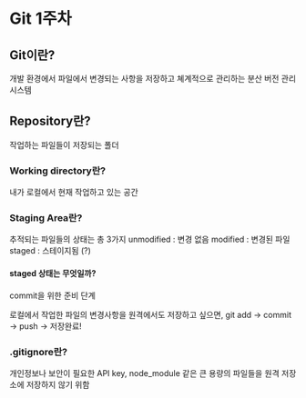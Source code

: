 # Git 1주차

## Git이란?
개발 환경에서 파일에서 변경되는 사항을 저장하고 쳬계적으로 관리하는 분산 버전 관리 시스템

## Repository란?
작업하는 파일들이 저장되는 폴더

### Working directory란?
내가 로컬에서 현재 작업하고 있는 공간

### Staging Area란?
추적되는 파일들의 상태는 총 3가지
unmodified : 변경 없음
modified : 변경된 파일
staged : 스테이지됨 (?)

#### staged 상태는 무엇일까?
commit을 위한 준비 단계

로컬에서 작업한 파일의 변경사항을 원격에서도 저장하고 싶으면,
git add -> commit -> push -> 저장완료!

### .gitignore란?
개인정보나 보안이 필요한 API key, node_module 같은 큰 용량의 파일들을 원격 저장소에 저장하지 않기 위함



